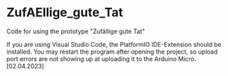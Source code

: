 # ZufAEllige_gute_Tat
Code for using the prototype "Zufällige gute Tat"

If you are using Visual Studio Code, the PlatformIO IDE-Extension should be installed.
You may restart the program after opening the project,
so upload port errors are not showing up at uploading it to the Arduino Micro. [02.04.2023]
